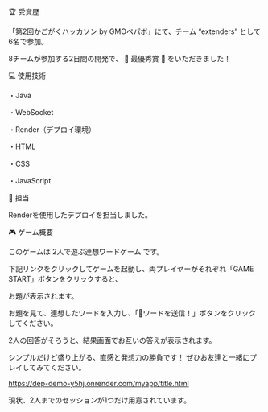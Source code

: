
🏆 受賞歴

「第2回かごがくハッカソン by GMOペパボ」にて、チーム “extenders” として6名で参加。

8チームが参加する2日間の開発で、
🎉 最優秀賞 🎉 をいただきました！

💻 使用技術

・Java

・WebSocket

・Render（デプロイ環境）

・HTML

・CSS

・JavaScript

👤 担当

Renderを使用したデプロイを担当しました。

🎮 ゲーム概要

このゲームは 2人で遊ぶ連想ワードゲーム です。

下記リンクをクリックしてゲームを起動し、両プレイヤーがそれぞれ「GAME START」ボタンをクリックすると、

お題が表示されます。

お題を見て、連想したワードを入力し、「🚀ワードを送信！」ボタンをクリックしてください。

2人の回答がそろうと、結果画面でお互いの答えが表示されます。

シンプルだけど盛り上がる、直感と発想力の勝負です！
ぜひお友達と一緒にプレイしてみてください。

https://dep-demo-y5hj.onrender.com/myapp/title.html

現状、2人までのセッションが1つだけ用意されています。


